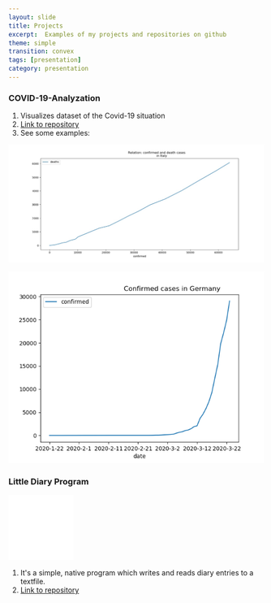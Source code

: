 ```yaml
---
layout: slide
title: Projects
excerpt:  Examples of my projects and repositories on github
theme: simple
transition: convex
tags: [presentation]
category: presentation
---
```

<section data-markdown>

### COVID-19-Analyzation
1. Visualizes dataset of the Covid-19 situation
2. [Link to repository](https://github.com/m1ghtfr3e/COVID-19-Analyzation)
3. See some examples:

![Relation of confirmed and death cases in Italy](/images/conf-dead.jpg)

![Chronical Evoultion of confirmed cases in Germany](/images/conf-GER.png)

</section>
<section data-markdown>
  
### Little Diary Program
![](/images/Diary.png)

1. It's a simple, native program which writes and reads diary entries 
   to a textfile. 
2. [Link to repository](https://github.com/m1ghtfr3e/Diary)
  
  
</section>
